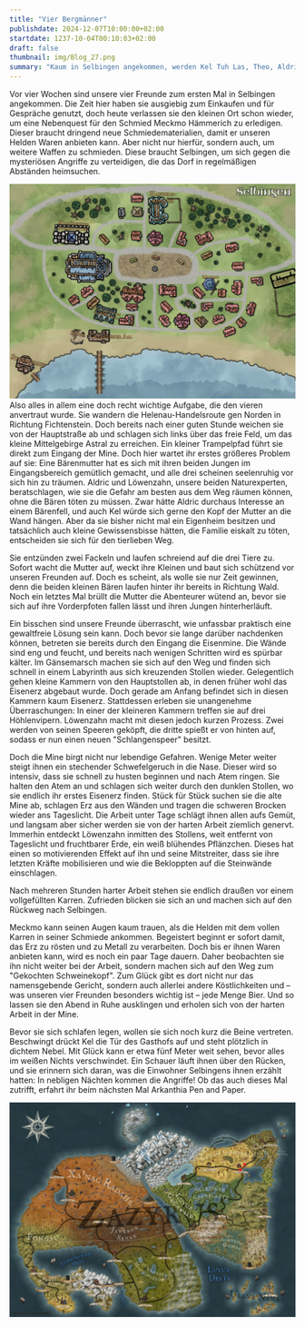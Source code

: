 ```yaml
---
title: "Vier Bergmänner"
publishdate: 2024-12-07T10:00:00+02:00
startdate: 1237-10-04T00:10:03+02:00
draft: false
thumbnail: img/Blog_27.png
summary: "Kaum in Selbingen angekommen, werden Kel Tuh Las, Theo, Aldric und Löwenzahn mit einer dringenden Mission betraut: Sie sollen Eisenerz aus einer verlassenen Mine beschaffen, um das Dorf gegen drohende Angriffe zu wappnen. Was zunächst wie ein klarer Auftrag erscheint, entpuppt sich schnell als gefährliche Prüfung. Doch die wahre Bedrohung wartet nicht in den Tiefen der Mine – sondern in Selbingen selbst. Was unsere Helden dort erwartet, erfahrt ihr hier:"
---
```

Vor vier Wochen sind unsere vier Freunde zum ersten Mal in Selbingen angekommen. Die Zeit hier haben sie ausgiebig zum Einkaufen und für Gespräche genutzt, doch heute verlassen sie den kleinen Ort schon wieder, um eine Nebenquest für den Schmied Meckmo Hämmerich zu erledigen. Dieser braucht dringend neue Schmiedematerialien, damit er unseren Helden Waren anbieten kann. Aber nicht nur hierfür, sondern auch, um weitere Waffen zu schmieden. Diese braucht Selbingen, um sich gegen die mysteriösen Angriffe zu verteidigen, die das Dorf in regelmäßigen Abständen heimsuchen.

<div class="center">
  <img class="img-fluid" title="Karte Selbingen" alt="Karte Selbingen." src="./img/selbingen.jpg" />
</div>
Also alles in allem eine doch recht wichtige Aufgabe, die den vieren anvertraut wurde. Sie wandern die Helenau-Handelsroute gen Norden in Richtung Fichtenstein. Doch bereits nach einer guten Stunde weichen sie von der Hauptstraße ab und schlagen sich links über das freie Feld, um das kleine Mittelgebirge Astral zu erreichen. Ein kleiner Trampelpfad führt sie direkt zum Eingang der Mine. Doch hier wartet ihr erstes größeres Problem auf sie: Eine Bärenmutter hat es sich mit ihren beiden Jungen im Eingangsbereich gemütlich gemacht, und alle drei scheinen seelenruhig vor sich hin zu träumen. Aldric und Löwenzahn, unsere beiden Naturexperten, beratschlagen, wie sie die Gefahr am besten aus dem Weg räumen können, ohne die Bären töten zu müssen. Zwar hätte Aldric durchaus Interesse an einem Bärenfell, und auch Kel würde sich gerne den Kopf der Mutter an die Wand hängen. Aber da sie bisher nicht mal ein Eigenheim besitzen und tatsächlich auch kleine Gewissensbisse hätten, die Familie eiskalt zu töten, entscheiden sie sich für den tierlieben Weg.

Sie entzünden zwei Fackeln und laufen schreiend auf die drei Tiere zu. Sofort wacht die Mutter auf, weckt ihre Kleinen und baut sich schützend vor unseren Freunden auf. Doch es scheint, als wolle sie nur Zeit gewinnen, denn die beiden kleinen Bären laufen hinter ihr bereits in Richtung Wald. Noch ein letztes Mal brüllt die Mutter die Abenteurer wütend an, bevor sie sich auf ihre Vorderpfoten fallen lässt und ihren Jungen hinterherläuft.

Ein bisschen sind unsere Freunde überrascht, wie unfassbar praktisch eine gewaltfreie Lösung sein kann. Doch bevor sie lange darüber nachdenken können, betreten sie bereits durch den Eingang die Eisenmine. Die Wände sind eng und feucht, und bereits nach wenigen Schritten wird es spürbar kälter. Im Gänsemarsch machen sie sich auf den Weg und finden sich schnell in einem Labyrinth aus sich kreuzenden Stollen wieder. Gelegentlich gehen kleine Kammern von den Hauptstollen ab, in denen früher wohl das Eisenerz abgebaut wurde. Doch gerade am Anfang befindet sich in diesen Kammern kaum Eisenerz. Stattdessen erleben sie unangenehme Überraschungen: In einer der kleineren Kammern treffen sie auf drei Höhlenvipern. Löwenzahn macht mit diesen jedoch kurzen Prozess. Zwei werden von seinen Speeren geköpft, die dritte spießt er von hinten auf, sodass er nun einen neuen "Schlangenspeer" besitzt.

Doch die Mine birgt nicht nur lebendige Gefahren. Wenige Meter weiter steigt ihnen ein stechender Schwefelgeruch in die Nase. Dieser wird so intensiv, dass sie schnell zu husten beginnen und nach Atem ringen. Sie halten den Atem an und schlagen sich weiter durch den dunklen Stollen, wo sie endlich ihr erstes Eisenerz finden. Stück für Stück suchen sie die alte Mine ab, schlagen Erz aus den Wänden und tragen die schweren Brocken wieder ans Tageslicht. Die Arbeit unter Tage schlägt ihnen allen aufs Gemüt, und langsam aber sicher werden sie von der harten Arbeit ziemlich genervt. Immerhin entdeckt Löwenzahn inmitten des Stollens, weit entfernt von Tageslicht und fruchtbarer Erde, ein weiß blühendes Pflänzchen. Dieses hat einen so motivierenden Effekt auf ihn und seine Mitstreiter, dass sie ihre letzten Kräfte mobilisieren und wie die Bekloppten auf die Steinwände einschlagen.

Nach mehreren Stunden harter Arbeit stehen sie endlich draußen vor einem vollgefüllten Karren. Zufrieden blicken sie sich an und machen sich auf den Rückweg nach Selbingen.

Meckmo kann seinen Augen kaum trauen, als die Helden mit dem vollen Karren in seiner Schmiede ankommen. Begeistert beginnt er sofort damit, das Erz zu rösten und zu Metall zu verarbeiten. Doch bis er ihnen Waren anbieten kann, wird es noch ein paar Tage dauern. Daher beobachten sie ihn nicht weiter bei der Arbeit, sondern machen sich auf den Weg zum "Gekochten Schweinekopf". Zum Glück gibt es dort nicht nur das namensgebende Gericht, sondern auch allerlei andere Köstlichkeiten und – was unseren vier Freunden besonders wichtig ist – jede Menge Bier. Und so lassen sie den Abend in Ruhe ausklingen und erholen sich von der harten Arbeit in der Mine.

Bevor sie sich schlafen legen, wollen sie sich noch kurz die Beine vertreten. Beschwingt drückt Kel die Tür des Gasthofs auf und steht plötzlich in dichtem Nebel. Mit Glück kann er etwa fünf Meter weit sehen, bevor alles im weißen Nichts verschwindet. Ein Schauer läuft ihnen über den Rücken, und sie erinnern sich daran, was die Einwohner Selbingens ihnen erzählt hatten: In nebligen Nächten kommen die Angriffe! Ob das auch dieses Mal zutrifft, erfahrt ihr beim nächsten Mal Arkanthia Pen and Paper.
<div class="center">
  <img class="img-fluid" title="Weltkarte Arkanthia" alt="Weltkarte Arkanthia." src="./img/Arkanthia_Full_Map_Selbingen_Mine.jpg" />
</div>
